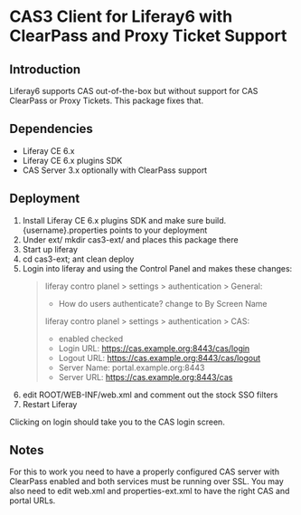 # CAS3 Client for Liferay6 with ClearPass and Proxy Ticket Support

## Introduction

Liferay6 supports CAS out-of-the-box but without support for CAS ClearPass or Proxy Tickets.
This package fixes that.

## Dependencies

* Liferay CE 6.x
* Liferay CE 6.x plugins SDK
* CAS Server 3.x optionally with ClearPass support

## Deployment

1. Install Liferay CE 6.x plugins SDK and make sure build.{username}.properties points to your deployment
2. Under ext/ mkdir cas3-ext/ and places this package there
3. Start up liferay
4. cd cas3-ext; ant clean deploy
5. Login into liferay and using the Control Panel and makes these changes:
	> liferay contro planel > settings > authentication > General:
	> * How do users authenticate? change to By Screen Name
	> 
	> liferay contro planel > settings > authentication > CAS:
	> * enabled  checked
	> * Login URL: https://cas.example.org:8443/cas/login
	> * Logout URL: https://cas.example.org:8443/cas/logout
	> * Server Name: portal.example.org:8443 
	> * Server URL: https://cas.example.org:8443/cas 
6. edit ROOT/WEB-INF/web.xml and comment out the stock SSO filters
7. Restart Liferay

Clicking on login should take you to the CAS login screen.

## Notes
For this to work you need to have a properly configured CAS server with ClearPass enabled and both services must be running over SSL.
You may also need to edit web.xml and properties-ext.xml to have the right CAS and portal URLs.
